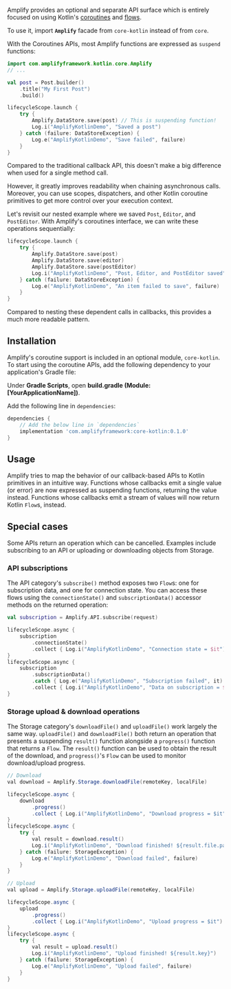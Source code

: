 Amplify provides an optional and separate API surface which is entirely focused on using Kotlin's [coroutines](https://developer.android.com/kotlin/coroutines?gclid=CjwKCAiAmrOBBhA0EiwArn3mfF_RLMKM4EoDx1LThVJsHbeJ4fwEYJuFJ6wr5WS35qbasipfG3g-GhoCFQsQAvD_BwE&gclsrc=aw.ds) and [flows](https://developer.android.com/kotlin/flow).

To use it, import **`Amplify`** facade from `core-kotlin` instead of from `core`.

With the Coroutines APIs, most Amplify functions are expressed as `suspend` functions:

```kotlin
import com.amplifyframework.kotlin.core.Amplify
// ...

val post = Post.builder()
    .title("My First Post")
    .build()

lifecycleScope.launch {
    try {
        Amplify.DataStore.save(post) // This is suspending function!
        Log.i("AmplifyKotlinDemo", "Saved a post")
    } catch (failure: DataStoreException) {
        Log.e("AmplifyKotlinDemo", "Save failed", failure)
    }
}
```

Compared to the traditional callback API, this doesn't make a big difference when used for a single method call.

However, it greatly improves readability when chaining asynchronous calls. Moreover, you can use scopes, dispatchers, and other Kotlin coroutine primitives to get more control over your execution context.

Let's revisit our nested example where we saved `Post`, `Editor`, and `PostEditor`. With Amplify's coroutines interface, we can write these operations sequentially:


```kotlin
lifecycleScope.launch {
    try {
        Amplify.DataStore.save(post)
        Amplify.DataStore.save(editor)
        Amplify.DataStore.save(postEditor)
        Log.i("AmplifyKotlinDemo", "Post, Editor, and PostEditor saved")
    } catch (failure: DataStoreException) {
        Log.e("AmplifyKotlinDemo", "An item failed to save", failure)
    }
}
```

Compared to nesting these dependent calls in callbacks, this provides a much more readable pattern.

## Installation

Amplify's coroutine support is included in an optional module, `core-kotlin`. To start using the coroutine APIs, add the following dependency to your application's Gradle file:

Under **Gradle Scripts**, open **build.gradle (Module: [YourApplicationName])**.

Add the following line in `dependencies`:

```groovy
dependencies {
    // Add the below line in `dependencies`
    implementation 'com.amplifyframework:core-kotlin:0.1.0'
}
```

## Usage

Amplify tries to map the behavior of our callback-based APIs to Kotlin primitives in an intuitive way. Functions whose callbacks emit a single value (or error) are now expressed as suspending functions, returning the value instead. Functions whose callbacks emit a stream of values will now return Kotlin `Flow`s, instead.

## Special cases

Some APIs return an operation which can be cancelled. Examples include subscribing to an API or uploading or downloading objects from Storage.

### API subscriptions

The API category's `subscribe()` method exposes two `Flow`s: one for subscription data, and one for connection state. You can access these flows using the `connectionState()` and `subscriptionData()` accessor methods on the returned operation:

```kotlin
val subscription = Amplify.API.subscribe(request)

lifecycleScope.async {
    subscription
        .connectionState()
        .collect { Log.i("AmplifyKotlinDemo", "Connection state = $it") }
}
lifecycleScope.async {
    subscription
        .subscriptionData()
        .catch { Log.e("AmplifyKotlinDemo", "Subscription failed", it) }
        .collect { Log.i("AmplifyKotlinDemo", "Data on subscription = $it") }
}
```

### Storage upload & download operations

The Storage category's `downloadFile()` and `uploadFile()` work largely the same way. `uploadFile()` and `downloadFile()` both return an operation that presents a suspending `result()` function alongside a `progress()` function that returns a `Flow`. The `result()` function can be used to obtain the result of the download, and `progress()`'s `Flow` can be used to monitor download/upload progress.

```java
// Download
val download = Amplify.Storage.downloadFile(remoteKey, localFile)

lifecycleScope.async {
    download
        .progress()
        .collect { Log.i("AmplifyKotlinDemo", "Download progress = $it") }
}
lifecycleScope.async {
    try {
        val result = download.result()
        Log.i("AmplifyKotlinDemo", "Download finished! ${result.file.path}")
    } catch (failure: StorageException) {
        Log.e("AmplifyKotlinDemo", "Download failed", failure)
    }
}

// Upload
val upload = Amplify.Storage.uploadFile(remoteKey, localFile)

lifecycleScope.async {
    upload
        .progress()
        .collect { Log.i("AmplifyKotlinDemo", "Upload progress = $it") }
}
lifecycleScope.async {
    try {
        val result = upload.result()
        Log.i("AmplifyKotlinDemo", "Upload finished! ${result.key}")
    } catch (failure: StorageException) {
        Log.e("AmplifyKotlinDemo", "Upload failed", failure)
    }
}
```

